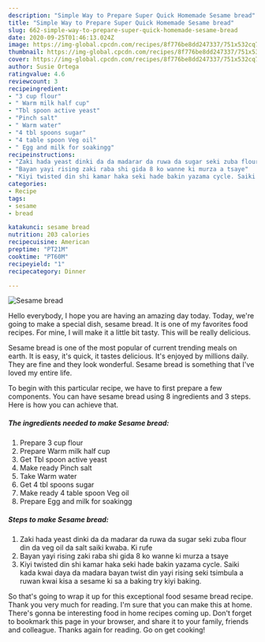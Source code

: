 ```yaml
---
description: "Simple Way to Prepare Super Quick Homemade Sesame bread"
title: "Simple Way to Prepare Super Quick Homemade Sesame bread"
slug: 662-simple-way-to-prepare-super-quick-homemade-sesame-bread
date: 2020-09-25T01:46:13.024Z
image: https://img-global.cpcdn.com/recipes/8f776be8dd247337/751x532cq70/sesame-bread-recipe-main-photo.jpg
thumbnail: https://img-global.cpcdn.com/recipes/8f776be8dd247337/751x532cq70/sesame-bread-recipe-main-photo.jpg
cover: https://img-global.cpcdn.com/recipes/8f776be8dd247337/751x532cq70/sesame-bread-recipe-main-photo.jpg
author: Susie Ortega
ratingvalue: 4.6
reviewcount: 3
recipeingredient:
- "3 cup flour"
- " Warm milk half cup"
- "Tbl spoon active yeast"
- "Pinch salt"
- " Warm water"
- "4 tbl spoons sugar"
- "4 table spoon Veg oil"
- " Egg and milk for soakingg"
recipeinstructions:
- "Zaki hada yeast dinki da da madarar da ruwa da sugar seki zuba flour din da veg oil da salt saiki kwaba. Ki rufe"
- "Bayan yayi rising zaki raba shi gida 8 ko wanne ki murza a tsaye"
- "Kiyi twisted din shi kamar haka seki hade bakin yazama cycle. Saiki kada kwai daya da madara bayan twist din yayi rising seki tsimbula a ruwan kwai kisa a sesame ki sa a baking try kiyi baking."
categories:
- Recipe
tags:
- sesame
- bread

katakunci: sesame bread 
nutrition: 203 calories
recipecuisine: American
preptime: "PT21M"
cooktime: "PT60M"
recipeyield: "1"
recipecategory: Dinner

---
```



![Sesame bread](https://img-global.cpcdn.com/recipes/8f776be8dd247337/751x532cq70/sesame-bread-recipe-main-photo.jpg)

Hello everybody, I hope you are having an amazing day today. Today, we're going to make a special dish, sesame bread. It is one of my favorites food recipes. For mine, I will make it a little bit tasty. This will be really delicious.



Sesame bread is one of the most popular of current trending meals on earth. It is easy, it's quick, it tastes delicious. It's enjoyed by millions daily. They are fine and they look wonderful. Sesame bread is something that I've loved my entire life.


To begin with this particular recipe, we have to first prepare a few components. You can have sesame bread using 8 ingredients and 3 steps. Here is how you can achieve that.

<!--inarticleads1-->

##### The ingredients needed to make Sesame bread:

1. Prepare 3 cup flour
1. Prepare  Warm milk half cup
1. Get Tbl spoon active yeast
1. Make ready Pinch salt
1. Take  Warm water
1. Get 4 tbl spoons sugar
1. Make ready 4 table spoon Veg oil
1. Prepare  Egg and milk for soakingg




<!--inarticleads2-->

##### Steps to make Sesame bread:

1. Zaki hada yeast dinki da da madarar da ruwa da sugar seki zuba flour din da veg oil da salt saiki kwaba. Ki rufe
1. Bayan yayi rising zaki raba shi gida 8 ko wanne ki murza a tsaye
1. Kiyi twisted din shi kamar haka seki hade bakin yazama cycle. Saiki kada kwai daya da madara bayan twist din yayi rising seki tsimbula a ruwan kwai kisa a sesame ki sa a baking try kiyi baking.




So that's going to wrap it up for this exceptional food sesame bread recipe. Thank you very much for reading. I'm sure that you can make this at home. There's gonna be interesting food in home recipes coming up. Don't forget to bookmark this page in your browser, and share it to your family, friends and colleague. Thanks again for reading. Go on get cooking!
